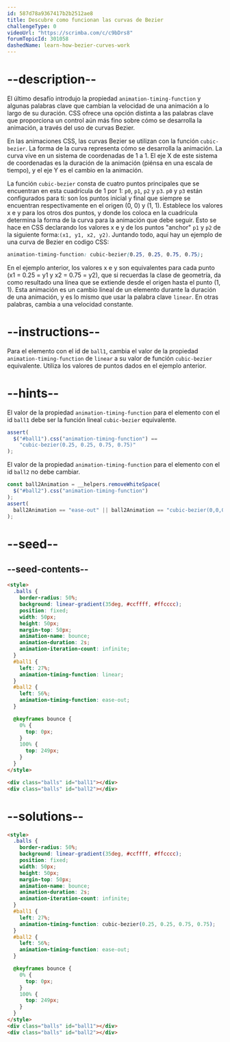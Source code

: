 ```yaml
---
id: 587d78a9367417b2b2512ae8
title: Descubre como funcionan las curvas de Bezier
challengeType: 0
videoUrl: "https://scrimba.com/c/c9bDrs8"
forumTopicId: 301058
dashedName: learn-how-bezier-curves-work
---
```


# --description--

El último desafío introdujo la propiedad `animation-timing-function` y algunas palabras clave que cambian la velocidad de una animación a lo largo de su duración. CSS ofrece una opción distinta a las palabras clave que proporciona un control aún más fino sobre cómo se desarrolla la animación, a través del uso de curvas Bezier.

En las animaciones CSS, las curvas Bezier se utilizan con la función `cubic-bezier`. La forma de la curva representa cómo se desarrolla la animación. La curva vive en un sistema de coordenadas de 1 a 1. El eje X de este sistema de coordenadas es la duración de la animación (piénsa en una escala de tiempo), y el eje Y es el cambio en la animación.

La función `cubic-bezier` consta de cuatro puntos principales que se encuentran en esta cuadrícula de 1 por 1: `p0`, `p1`, `p2` y `p3`. `p0` y `p3` están configurados para ti: son los puntos inicial y final que siempre se encuentran respectivamente en el origen (0, 0) y (1, 1). Establece los valores x e y para los otros dos puntos, y donde los coloca en la cuadrícula determina la forma de la curva para la animación que debe seguir. Esto se hace en CSS declarando los valores x e y de los puntos "anchor" `p1` y `p2` de la siguiente forma:`(x1, y1, x2, y2)`. Juntando todo, aquí hay un ejemplo de una curva de Bezier en codigo CSS:

```css
animation-timing-function: cubic-bezier(0.25, 0.25, 0.75, 0.75);
```

En el ejemplo anterior, los valores x e y son equivalentes para cada punto (x1 = 0.25 = y1 y x2 = 0.75 = y2), que si recuerdas la clase de geometría, da como resultado una línea que se extiende desde el origen hasta el punto (1, 1). Esta animación es un cambio lineal de un elemento durante la duración de una animación, y es lo mismo que usar la palabra clave `linear`. En otras palabras, cambia a una velocidad constante.

# --instructions--

Para el elemento con el id de `ball1`, cambia el valor de la propiedad `animation-timing-function` de `linear` a su valor de función `cubic-bezier` equivalente. Utiliza los valores de puntos dados en el ejemplo anterior.

# --hints--

El valor de la propiedad `animation-timing-function` para el elemento con el id `ball1` debe ser la función lineal `cubic-bezier` equivalente.

```js
assert(
  $("#ball1").css("animation-timing-function") ==
    "cubic-bezier(0.25, 0.25, 0.75, 0.75)"
);
```

El valor de la propiedad `animation-timing-function` para el elemento con el id `ball2` no debe cambiar.

```js
const ball2Animation = __helpers.removeWhiteSpace(
  $("#ball2").css("animation-timing-function")
);
assert(
  ball2Animation == "ease-out" || ball2Animation == "cubic-bezier(0,0,0.58,1)"
);
```

# --seed--

## --seed-contents--

```html
<style>
  .balls {
    border-radius: 50%;
    background: linear-gradient(35deg, #ccffff, #ffcccc);
    position: fixed;
    width: 50px;
    height: 50px;
    margin-top: 50px;
    animation-name: bounce;
    animation-duration: 2s;
    animation-iteration-count: infinite;
  }
  #ball1 {
    left: 27%;
    animation-timing-function: linear;
  }
  #ball2 {
    left: 56%;
    animation-timing-function: ease-out;
  }

  @keyframes bounce {
    0% {
      top: 0px;
    }
    100% {
      top: 249px;
    }
  }
</style>

<div class="balls" id="ball1"></div>
<div class="balls" id="ball2"></div>
```

# --solutions--

```html
<style>
  .balls {
    border-radius: 50%;
    background: linear-gradient(35deg, #ccffff, #ffcccc);
    position: fixed;
    width: 50px;
    height: 50px;
    margin-top: 50px;
    animation-name: bounce;
    animation-duration: 2s;
    animation-iteration-count: infinite;
  }
  #ball1 {
    left: 27%;
    animation-timing-function: cubic-bezier(0.25, 0.25, 0.75, 0.75);
  }
  #ball2 {
    left: 56%;
    animation-timing-function: ease-out;
  }

  @keyframes bounce {
    0% {
      top: 0px;
    }
    100% {
      top: 249px;
    }
  }
</style>
<div class="balls" id="ball1"></div>
<div class="balls" id="ball2"></div>
```
